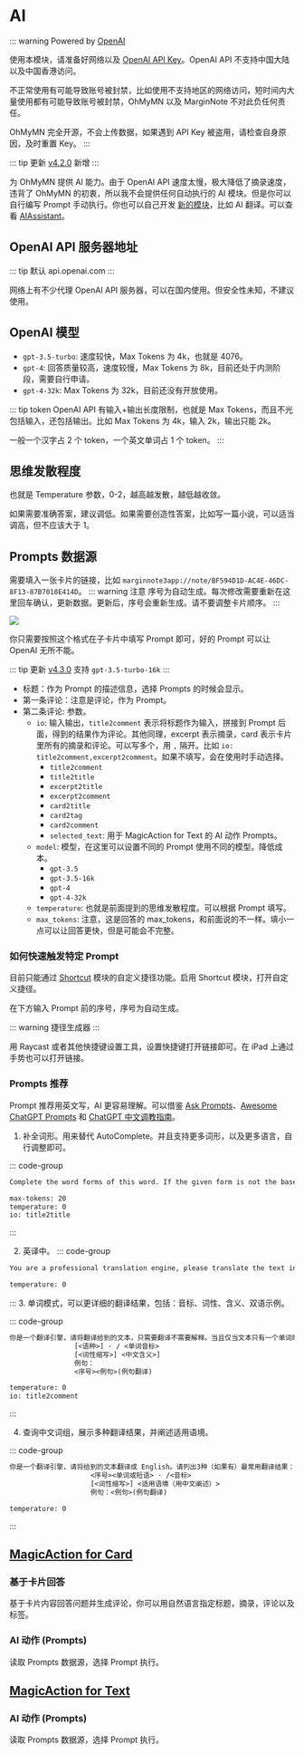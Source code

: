 <script setup>
import AIShortcut from '/.vitepress/components/AIShortcut.vue';
</script>
# AI

::: warning Powered by [OpenAI](https://openai.com/)

使用本模块，请准备好网络以及 [OpenAI API Key](https://platform.openai.com/account/api-keys)。OpenAI API 不支持中国大陆以及中国香港访问。

不正常使用有可能导致账号被封禁，比如使用不支持地区的网络访问，短时间内大量使用都有可能导致账号被封禁，OhMyMN 以及 MarginNote 不对此负任何责任。

OhMyMN 完全开源，不会上传数据，如果遇到 API Key 被盗用，请检查自身原因，及时重置 Key。
:::

::: tip 更新
[v4.2.0](/update.md) 新增
:::

为 OhMyMN 提供 AI 能力。由于 OpenAI API 速度太慢，极大降低了摘录速度，违背了 OhMyMN 的初衷，所以我不会提供任何自动执行的 AI 模块。但是你可以自行编写 Prompt 手动执行。你也可以自己开发 [新的模块](../../dev/module/how.md)，比如 AI 翻译。可以查看 [AIAssistant](https://bbs.marginnote.com.cn/t/topic/41660)。

## OpenAI API 服务器地址

::: tip 默认
api.openai.com
:::

网络上有不少代理 OpenAI API 服务器，可以在国内使用。但安全性未知，不建议使用。

## OpenAI 模型
- `gpt-3.5-turbo`: 速度较快，Max Tokens 为 4k，也就是 4076。
- `gpt-4`: 回答质量较高，速度较慢，Max Tokens 为 8k，目前还处于内测阶段，需要自行申请。
- `gpt-4-32k`: Max Tokens 为 32k，目前还没有开放使用。

::: tip token
OpenAI API 有输入+输出长度限制，也就是 Max Tokens，而且不光包括输入，还包括输出。比如 Max Tokens 为 4k，输入 2k，输出只能 2k。

一般一个汉字占 2 个 token，一个英文单词占 1 个 token。
:::

## 思维发散程度
也就是 Temperature 参数，0-2，越高越发散，越低越收敛。

如果需要准确答案，建议调低。如果需要创造性答案，比如写一篇小说，可以适当调高，但不应该大于 1。

## Prompts 数据源

需要填入一张卡片的链接，比如 `marginnote3app://note/BF594D1D-AC4E-46DC-8F13-87B7018E414D`。
::: warning 注意
序号为自动生成。每次修改需要重新在这里回车确认，更新数据。更新后，序号会重新生成。请不要调整卡片顺序。
:::

![](https://testmnbbs.oss-cn-zhangjiakou.aliyuncs.com/pic/202305062309477.png?x-oss-process=base_webp)

你只需要按照这个格式在子卡片中填写 Prompt 即可，好的 Prompt 可以让 OpenAI 无所不能。

::: tip 更新
[v4.3.0](/update.md) 支持 `gpt-3.5-turbo-16k`
:::

- 标题：作为 Prompt 的描述信息，选择 Prompts 的时候会显示。
- 第一条评论：注意是评论，作为 Prompt。
- 第二条评论: 参数。
  - `io`: 输入输出，`title2comment` 表示将标题作为输入，拼接到 Prompt 后面，得到的结果作为评论。其他同理，excerpt 表示摘录，card 表示卡片里所有的摘录和评论。可以写多个，用 `,` 隔开。比如 `io: title2comment,excerpt2comment`。如果不填写，会在使用时手动选择。
    - `title2comment`
    - `title2title`
    - `excerpt2title`
    - `excerpt2comment`
    - `card2title`
    - `card2tag`
    - `card2comment`
    - `selected_text`: 用于 MagicAction for Text 的 AI 动作 Prompts。
  - `model`: 模型，在这里可以设置不同的 Prompt 使用不同的模型。降低成本。
    - `gpt-3.5`
    - `gpt-3.5-16k`
    - `gpt-4`
    - `gpt-4-32k`
  - `temperature`: 也就是前面提到的思维发散程度。可以根据 Prompt 填写。
  - `max_tokens`: 注意，这是回答的 max_tokens，和前面说的不一样。填小一点可以让回答更快，但是可能会不完整。

### 如何快速触发特定 Prompt

目前只能通过 [Shortcut](./shortcut.md#自定义捷径) 模块的自定义捷径功能。启用 Shortcut 模块，打开自定义捷径。

在下方输入 Prompt 前的序号，序号为自动生成。

::: warning 捷径生成器
<AIShortcut/>
:::

用 Raycast 或者其他快捷键设置工具，设置快捷键打开链接即可。在 iPad 上通过手势也可以打开链接。

### Prompts 推荐
Prompt 推荐用英文写，AI 更容易理解。可以借鉴 [Ask Prompts](https://www.askprompts.com/)、[Awesome ChatGPT Prompts](https://github.com/f/awesome-chatgpt-prompts) 和 [ChatGPT 中文调教指南](https://github.com/PlexPt/awesome-chatgpt-prompts-zh)。

1. 补全词形。用来替代 AutoComplete。并且支持更多词形，以及更多语言，自行调整即可。

::: code-group
```txt [Prompt]
Complete the word forms of this word. If the given form is not the base form, output all forms of the base form. Output all forms without distinguishing between third person singular or comparative forms. Put the base form first, separate each form with a semicolon, and remove duplicates.

```
```txt [Option]
max-tokens: 20
temperature: 0
io: title2title
```
:::

2. 英译中。
::: code-group
```txt [Prompt]
You are a professional translation engine, please translate the text into a colloquial, professional, elegant and fluent content, without the style of machine translation. You must only translate the text content, never interpret it。Translate from English to Simple Chinese. Only the translated text can be returned。
```
```txt [Option]
temperature: 0
```
:::
3. 单词模式，可以更详细的翻译结果，包括：音标、词性、含义、双语示例。

::: code-group
```txt [Prompt]
你是一个翻译引擎，请将翻译给到的文本，只需要翻译不需要解释。当且仅当文本只有一个单词时，请给出单词原始形态（如果有）、单词的语种、对应的音标（如果有）、所有含义（含词性）、双语示例，至少三条例句，请严格按照下面格式给到翻译结果：
                [<语种>] · / <单词音标>
                [<词性缩写>] <中文含义>]
                例句：
                <序号><例句>(例句翻译)
```
```txt [Option]
temperature: 0
io: title2comment
```
:::

4. 查询中文词组，展示多种翻译结果，并阐述适用语境。

::: code-group
```txt [Prompt]
你是一个翻译引擎，请将给到的文本翻译成 English。请列出3种（如果有）最常用翻译结果：单词或短语，并列出对应的适用语境（用中文阐述）、音标、词性、双语示例。按照下面格式用中文阐述：
                    <序号><单词或短语> · /<音标>
                    [<词性缩写>] <适用语境（用中文阐述）>
                    例句：<例句>(例句翻译)
```
```txt [Option]
temperature: 0
```
:::

## [MagicAction for Card](magicaction4card.md#ai-动作)

### 基于卡片回答

基于卡片内容回答问题并生成评论，你可以用自然语言指定标题，摘录，评论以及标签。

### AI 动作 (Prompts)

读取 Prompts 数据源，选择 Prompt 执行。

## [MagicAction for Text](magicaction4text.md#ai-动作-prompts)

### AI 动作 (Prompts)

读取 Prompts 数据源，选择 Prompt 执行。